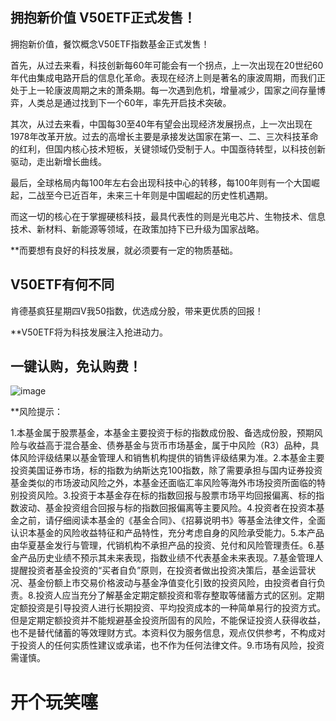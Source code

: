 ## 拥抱新价值 V50ETF正式发售！

拥抱新价值，餐饮概念V50ETF指数基金正式发售！

首先，从过去来看，科技创新每60年可能会有一个拐点，上一次出现在20世纪60年代由集成电路开启的信息化革命。表现在经济上则是著名的康波周期，而我们正处于上一轮康波周期之末的萧条期。每一次遇到危机，增量减少，国家之间存量博弈，人类总是通过找到下一个60年，率先开启技术突破。

其次，从过去来看，中国每30至40年有望会出现经济发展拐点，上一次出现在1978年改革开放。过去的高增长主要是承接发达国家在第一、二、三次科技革命的红利，但国内核心技术短板，关键领域仍受制于人。中国亟待转型，以科技创新驱动，走出新增长曲线。

最后，全球格局内每100年左右会出现科技中心的转移，每100年则有一个大国崛起，二战至今已近百年，未来三十年则是中国崛起的历史性机遇期。

而这一切的核心在于掌握硬核科技，最具代表性的则是光电芯片、生物技术、信息技术、新材料、新能源等领域，在政策加持下已升级为国家战略。

**而要想有良好的科技发展，就必须要有一定的物质基础。

## V50ETF有何不同

肯德基疯狂星期四V我50指数，优选成分股，带来更优质的回报！

**V50ETF将为科技发展注入抢进动力。

## 一键认购，免认购费！

![image](https://user-images.githubusercontent.com/63193298/179385739-c56abc1a-17c5-4839-828f-4f6439825f70.png)

**风险提示：

1.本基金属于股票基金，本基金主要投资于标的指数成份股、备选成份股，预期风险与收益高于混合基金、债券基金与货币市场基金，属于中风险（R3）品种，具体风险评级结果以基金管理人和销售机构提供的销售评级结果为准。2.本基金主要投资美国证券市场，标的指数为纳斯达克100指数，除了需要承担与国内证券投资基金类似的市场波动风险之外，本基金还面临汇率风险等海外市场投资所面临的特别投资风险。3.投资于本基金存在标的指数回报与股票市场平均回报偏离、标的指数波动、基金投资组合回报与标的指数回报偏离等主要风险。4.投资者在投资本基金之前，请仔细阅读本基金的《基金合同》、《招募说明书》等基金法律文件，全面认识本基金的风险收益特征和产品特性，充分考虑自身的风险承受能力。5.本产品由华夏基金发行与管理，代销机构不承担产品的投资、兑付和风险管理责任。6.基金产品历史业绩不预示其未来表现，指数业绩不代表基金未来表现。7.基金管理人提醒投资者基金投资的“买者自负”原则，在投资者做出投资决策后，基金运营状况、基金份额上市交易价格波动与基金净值变化引致的投资风险，由投资者自行负责。8.投资人应当充分了解基金定期定额投资和零存整取等储蓄方式的区别。定期定额投资是引导投资人进行长期投资、平均投资成本的一种简单易行的投资方式。但是定期定额投资并不能规避基金投资所固有的风险，不能保证投资人获得收益，也不是替代储蓄的等效理财方式。本资料仅为服务信息，观点仅供参考，不构成对于投资人的任何实质性建议或承诺，也不作为任何法律文件。9.市场有风险，投资需谨慎。



# 开个玩笑噻
